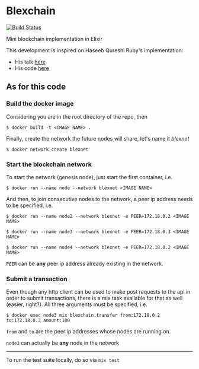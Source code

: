 # Blexchain
[![Build Status](https://travis-ci.org/fdibartolo/blexchain.svg?branch=master)](https://travis-ci.org/fdibartolo/blexchain)

Mini blockchain implementation in Elixir

This development is inspired on Haseeb Qureshi Ruby's implementation:
  * His talk [here](https://www.youtube.com/watch?v=3aJI1ABdjQk)
  * His code [here](https://github.com/Haseeb-Qureshi/lets-build-a-blockchain)


## As for this code

### Build the docker image

Considering you are in the root directory of the repo, then

`$ docker build -t <IMAGE NAME> .`

Finally, create the network the future nodes will share, let's name it _blexnet_

`$ docker network create blexnet`

### Start the blockchain network

To start the network (genesis node), just start the first container, i.e.

`$ docker run --name node --network blexnet <IMAGE NAME>`

And then, to join consecutive nodes to the network, a peer ip address needs to be specified, i.e.

`$ docker run --name node2 --network blexnet -e PEER=172.18.0.2 <IMAGE NAME>`

`$ docker run --name node3 --network blexnet -e PEER=172.18.0.3 <IMAGE NAME>`

`$ docker run --name node4 --network blexnet -e PEER=172.18.0.2 <IMAGE NAME>`

`PEER` can be __any__ peer ip address already existing in the network.

### Submit a transaction

Even though any http client can be used to make post requests to the api in order to submit transactions, there is a mix task available for that as well (easier, right?). All three arguments must be specified, i.e.

`$ docker exec node3 mix blexchain.transfer from:172.18.0.2 to:172.18.0.3 amount:100`

`from` and `to` are the peer ip addresses whose nodes are running on.

`node3` can actually be __any__ node in the network

---

To run the test suite locally, do so via `mix test`
